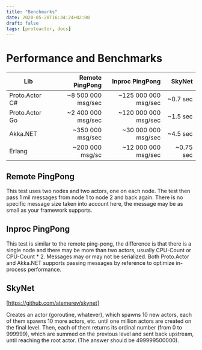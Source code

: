 ```yaml
---
title: "Benchmarks"
date: 2020-05-28T16:34:24+02:00
draft: false
tags: [protoactor, docs]
---
```


# Performance and Benchmarks

| Lib            |    Remote PingPong |      Inproc PingPong |    SkyNet |
| -------------- | -----------------: | -------------------: | --------: |
| Proto.Actor C# | ~8 500 000 msg/sec | ~125 000 000 msg/sec |  ~0.7 sec |
| Proto.Actor Go | ~2 400 000 msg/sec | ~120 000 000 msg/sec |  ~1.5 sec |
| Akka.NET       |   ~350 000 msg/sec |  ~30 000 000 msg/sec |  ~4.5 sec |
| Erlang         |    ~200 000 msg/sc |  ~12 000 000 msg/sec | ~0.75 sec |

## Remote PingPong

This test uses two nodes and two actors, one on each node.
The test then pass 1 mil messages from node 1 to node 2 and back again.
There is no specific message size taken into account here, the message may be as small as
your framework supports.

## Inproc PingPong

This test is similar to the remote ping-pong, the difference is that there is a single node and
there may be more than two actors, usually CPU-Count or CPU-Count \* 2.
Messages may or may not be serialized. Both Proto.Actor and Akka.NET supports passing messages by reference
to optimize in-process performance.

## SkyNet

[https://github.com/atemerev/skynet]

Creates an actor (goroutine, whatever), which spawns 10 new actors, each of them spawns 10 more actors, etc. until one million actors are created on the final level. Then, each of them returns its ordinal number (from 0 to 999999), which are summed on the previous level and sent back upstream, until reaching the root actor. (The answer should be 499999500000).
